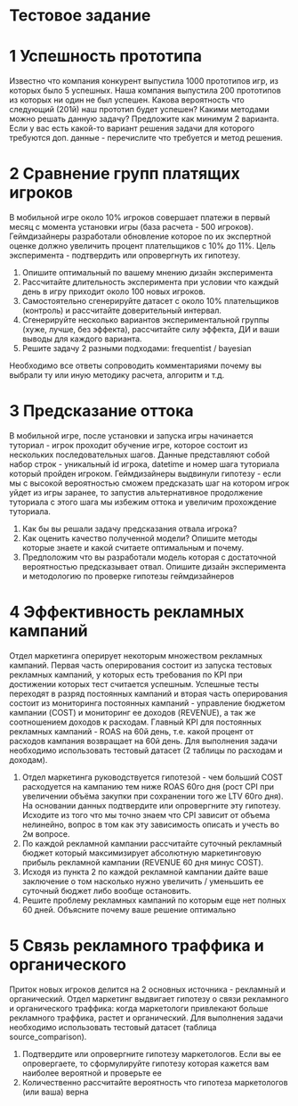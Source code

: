 # Тестовое задание 
# 1 Успешность прототипа
Известно что компания конкурент выпустила 1000 прототипов игр, из которых было 5 успешных. Наша компания выпустила 200 прототипов из которых ни один не был успешен.
Какова вероятность что следующий (201й) наш прототип будет успешен? Какими методами можно решать данную задачу? Предложите как минимум 2 варианта. Если у вас есть какой-то вариант решения задачи для которого требуются доп. данные - перечислите что требуется и метод решения.
# 2 Сравнение групп платящих игроков
В мобильной игре около 10% игроков совершает платежи в первый месяц с момента установки игры (база расчета - 500 игроков). 
Геймдизайнеры разработали обновление которое по их экспертной оценке должно увеличить процент плательщиков с 10% до 11%. Цель эксперимента - подтвердить или опровергнуть их гипотезу.
1.	Опишите оптимальный по вашему мнению дизайн эксперимента
2.	Рассчитайте длительность эксперимента при условии что каждый день в игру приходит около 100 новых игроков.
3.	Самостоятельно сгенерируйте датасет с около 10% плательщиков (контроль) и рассчитайте доверительный интервал.
4.	Сгенерируйте несколько вариантов экспериментальной группы (хуже, лучше, без эффекта), рассчитайте силу эффекта, ДИ и ваши выводы для каждого варианта.
5.	Решите задачу 2 разными подходами: frequentist / bayesian

Необходимо все ответы сопроводить комментариями почему вы выбрали ту или иную методику расчета, алгоритм и т.д.
# 3 Предсказание оттока
В мобильной игре, после установки и запуска игры начинается туториал - игрок проходит обучение игре, которое состоит из нескольких последовательных шагов. 
Данные представляют собой набор строк - уникальный id игрока, datetime и номер шага туториала который пройден игроком.
Геймдизайнеры выдвинули гипотезу - если мы с высокой вероятностью сможем предсказать шаг на котором игрок уйдет из игры заранее, то запустив альтернативное продолжение туториала с этого шага мы избежим оттока и увеличим прохождение туториала.
1.	Как бы вы решали задачу предсказания отвала игрока?
2.	Как оценить качество полученной модели? Опишите методы которые знаете и какой считаете оптимальным и почему.
3.	Предположим что вы разработали модель которая с достаточной вероятностью предсказывает отвал. Опишите дизайн эксперимента и методологию по проверке гипотезы геймдизайнеров
# 4 Эффективность рекламных кампаний
Отдел маркетинга оперирует некоторым множеством рекламных кампаний. Первая часть оперирования состоит из запуска тестовых рекламных кампаний, у которых есть требования по KPI при достижении которых тест считается успешным.
Успешные тесты переходят в разряд постоянных кампаний и вторая часть оперирования состоит из мониторинга постоянных кампаний - управление бюджетом кампании (COST) и мониторинг ее доходов (REVENUE), а так же соотношением доходов к расходам.
Главный KPI для постоянных рекламных кампаний - ROAS на 60й день, т.е. какой процент от расходов кампания возвращает на 60й день.
Для выполнения задачи необходимо использовать тестовый датасет (2 таблицы по расходам и доходам).
1.	Отдел маркетинга руководствуется гипотезой - чем больший COST расходуется на кампанию тем ниже ROAS 60го дня (рост CPI при увеличении объёма закупки при сохранении того же LTV 60го дня). На основании данных подтвердите или опровергните эту гипотезу. Исходите из того что мы точно знаем что CPI зависит от объема нелинейно, вопрос в том как эту зависимость описать и учесть во 2м вопросе.
2.	По каждой рекламной кампании рассчитайте суточный рекламный бюджет который максимизирует абсолютную маркетинговую прибыль рекламной кампании (REVENUE 60 дня минус COST).
3.	Исходя из пункта 2 по каждой рекламной кампании дайте ваше заключение о том насколько нужно увеличить / уменьшить ее суточный бюджет либо вообще остановить.
4.	Решите проблему рекламных кампаний по которым еще нет полных 60 дней. Объясните почему ваше решение оптимально
# 5 Связь рекламного траффика и органического
Приток новых игроков делится на 2 основных источника - рекламный и органический. Отдел маркетинг выдвигает гипотезу о связи рекламного и органического траффика: когда маркетологи привлекают больше рекламного траффика, растет и органический.
Для выполнения задачи необходимо использовать тестовый датасет (таблица source_comparison).
1.	Подтвердите или опровергните гипотезу маркетологов. Если вы ее опровергаете, то сформулируйте гипотезу которая кажется вам наиболее вероятной и проверьте ее
2.	Количественно рассчитайте вероятность что гипотеза маркетологов (или ваша) верна
